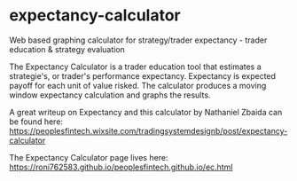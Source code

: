 # expectancy-calculator
Web based graphing calculator for strategy/trader expectancy - trader education &amp; strategy evaluation

The Expectancy Calculator is a trader education tool that estimates a strategie's, or trader's performance expectancy. Expectancy is expected payoff for each unit of value risked. The calculator produces a moving window expectancy calculation and graphs the results.

A great writeup on Expectancy and this calculator by Nathaniel Zbaida can be found here: https://peoplesfintech.wixsite.com/tradingsystemdesignb/post/expectancy-calculator

The Expectancy Calculator page lives here: https://roni762583.github.io/peoplesfintech.github.io/ec.html
